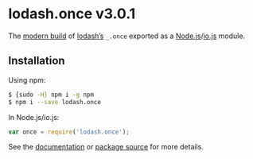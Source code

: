 # lodash.once v3.0.1

The [modern build](https://github.com/lodash/lodash/wiki/Build-Differences) of [lodash’s](https://lodash.com/) `_.once` exported as a [Node.js](http://nodejs.org/)/[io.js](https://iojs.org/) module.

## Installation

Using npm:

```bash
$ {sudo -H} npm i -g npm
$ npm i --save lodash.once
```

In Node.js/io.js:

```js
var once = require('lodash.once');
```

See the [documentation](https://lodash.com/docs#once) or [package source](https://github.com/lodash/lodash/blob/3.0.1-npm-packages/lodash.once) for more details.

